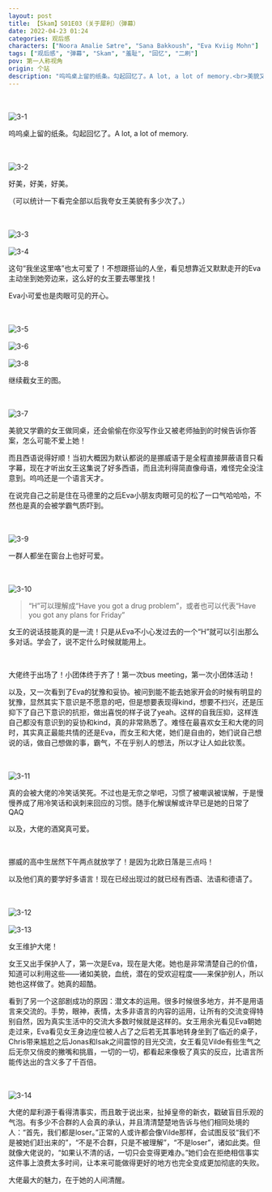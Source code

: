 ```yaml
---
layout: post
title: 【Skam】S01E03（关于犀利）（弹幕）
date: 2022-04-23 01:24
categories: 观后感
characters: ["Noora Amalie Sætre", "Sana Bakkoush", "Eva Kviig Mohn"]
tags: ["观后感", "弹幕", "Skam", "羞耻", "回忆", "二刷"]
pov: 第一人称视角
origin: 个站
description: "呜呜桌上留的纸条。勾起回忆了。A lot, a lot of memory.<br>美貌又学霸的女王做同桌，还会偷偷在你没写作业又被老师抽到的时候告诉你答案，怎么可能不爱上她！<br>而且西语说得好顺！当初大概因为默认都说的是挪威语于是全程直接屏蔽语音只看字幕，现在才听出女王这集说了好多西语，而且流利得简直像母语，难怪完全没注意到。呜呜还是一个语言天才。"
---
```


<br><br>
![3-1](https://raw.githubusercontent.com/junesirius/junesirius.github.io/master/assets/images/Skam/Skam1/Skam1-3-1.png)
<br>

呜呜桌上留的纸条。勾起回忆了。A lot, a lot of memory.

<br><br>
![3-2](https://raw.githubusercontent.com/junesirius/junesirius.github.io/master/assets/images/Skam/Skam1/Skam1-3-2.png)
<br>

好美，好美，好美。

（可以统计一下看完全部以后我夸女王美貌有多少次了。）

<br><br>
![3-3](https://raw.githubusercontent.com/junesirius/junesirius.github.io/master/assets/images/Skam/Skam1/Skam1-3-3.png)
<br><br>
![3-4](https://raw.githubusercontent.com/junesirius/junesirius.github.io/master/assets/images/Skam/Skam1/Skam1-3-4.png)
<br>

这句“我坐这里咯”也太可爱了！不想跟搭讪的人坐，看见想靠近又默默走开的Eva主动坐到她旁边来，这么好的女王要去哪里找！

Eva小可爱也是肉眼可见的开心。

<br><br>
![3-5](https://raw.githubusercontent.com/junesirius/junesirius.github.io/master/assets/images/Skam/Skam1/Skam1-3-5.png)
<br><br>
![3-6](https://raw.githubusercontent.com/junesirius/junesirius.github.io/master/assets/images/Skam/Skam1/Skam1-3-6.png)
<br><br>
![3-8](https://raw.githubusercontent.com/junesirius/junesirius.github.io/master/assets/images/Skam/Skam1/Skam1-3-8.png)
<br>

继续截女王的图。

<br><br>
![3-7](https://raw.githubusercontent.com/junesirius/junesirius.github.io/master/assets/images/Skam/Skam1/Skam1-3-7.png)
<br>

美貌又学霸的女王做同桌，还会偷偷在你没写作业又被老师抽到的时候告诉你答案，怎么可能不爱上她！

而且西语说得好顺！当初大概因为默认都说的是挪威语于是全程直接屏蔽语音只看字幕，现在才听出女王这集说了好多西语，而且流利得简直像母语，难怪完全没注意到。呜呜还是一个语言天才。

在说完自己之前是住在马德里的之后Eva小朋友肉眼可见的松了一口气哈哈哈，不然也是真的会被学霸气质吓到。

<br><br>
![3-9](https://raw.githubusercontent.com/junesirius/junesirius.github.io/master/assets/images/Skam/Skam1/Skam1-3-9.png)
<br>

一群人都坐在窗台上也好可爱。

<br><br>
![3-10](https://raw.githubusercontent.com/junesirius/junesirius.github.io/master/assets/images/Skam/Skam1/Skam1-3-10.png)
<br>

> “H”可以理解成“Have you got a drug problem”，或者也可以代表“Have you got any plans for Friday”

女王的说话技能真的是一流！只是从Eva不小心发过去的一个“H”就可以引出那么多对话。学会了，说不定什么时候就能用上。

<br>

大佬终于出场了！小团体终于齐了！第一次bus meeting，第一次小团体活动！

以及，又一次看到了Eva的犹豫和妥协。被问到能不能去她家开会的时候有明显的犹豫，显然其实下意识是不愿意的吧，但是想要表现得kind，想要不扫兴，还是压抑下了自己下意识的抗拒，做出喜悦的样子说了yeah。这样的自我压抑，这样连自己都没有意识到的妥协和kind，真的非常熟悉了。难怪在最喜欢女王和大佬的同时，其实真正最能共情的还是Eva，而女王和大佬，她们是自由的，她们说自己想说的话，做自己想做的事，霸气，不在乎别人的想法，所以才让人如此钦羡。

<br><br>
![3-11](https://raw.githubusercontent.com/junesirius/junesirius.github.io/master/assets/images/Skam/Skam1/Skam1-3-11.png)
<br>

真的会被大佬的冷笑话笑死。不过也是无奈之举吧，习惯了被嘲讽被误解，于是慢慢养成了用冷笑话和讽刺来回应的习惯。随手化解误解或许早已是她的日常了QAQ

以及，大佬的酒窝真可爱。

<br>

挪威的高中生居然下午两点就放学了！是因为北欧日落是三点吗！

以及他们真的要学好多语言！现在已经出现过的就已经有西语、法语和德语了。

<br><br>
![3-12](https://raw.githubusercontent.com/junesirius/junesirius.github.io/master/assets/images/Skam/Skam1/Skam1-3-12.png)
<br><br>
![3-13](https://raw.githubusercontent.com/junesirius/junesirius.github.io/master/assets/images/Skam/Skam1/Skam1-3-13.png)
<br>

女王维护大佬！

女王又出手保护人了，第一次是Eva，现在是大佬。她也是非常清楚自己的价值，知道可以利用这些——诸如美貌，血统，潜在的受欢迎程度——来保护别人，所以她也这样做了。她真的超酷。

看到了另一个这部剧成功的原因：潜文本的运用。很多时候很多地方，并不是用语言来交流的。手势，眼神，表情，太多非语言的内容的运用，让所有的交流变得特别自然，因为真实生活中的交流大多数时候就是这样的。女王用余光看见Eva朝她走过来，Eva看见女王身边座位被人占了之后若无其事地转身坐到了临近的桌子，Chris带来尴尬之后Jonas和Isak之间震惊的目光交流，女王看见Vilde有些生气之后无奈又俏皮的撇嘴和挑眉，一切的一切，都看起来像极了真实的反应，比语言所能传达出的含义多了千百倍。

<br><br>
![3-14](https://raw.githubusercontent.com/junesirius/junesirius.github.io/master/assets/images/Skam/Skam1/Skam1-3-14.png)
<br>

大佬的犀利源于看得清事实，而且敢于说出来，扯掉皇帝的新衣，戳破盲目乐观的气泡。有多少不合群的人会真的承认，并且清清楚楚地告诉与他们相同处境的人：“首先，我们都是loser。”正常的人或许都会像Vilde那样，会试图反驳“我们不是被她们赶出来的”，“不是不合群，只是不被理解”，“不是loser”，诸如此类。但就像大佬说的，“如果认不清的话，一切只会变得更难办。”她们会在拒绝相信事实这件事上浪费太多时间，让本来可能做得更好的地方也完全变成更加彻底的失败。

大佬最大的魅力，在于她的人间清醒。
